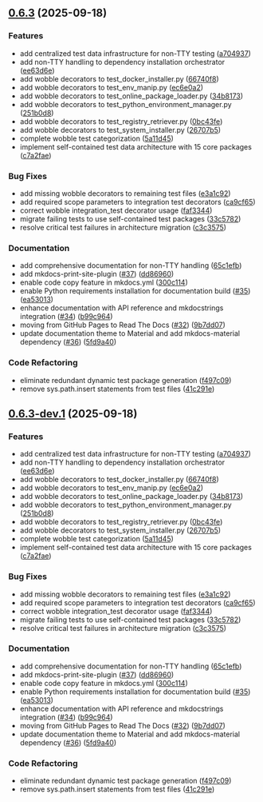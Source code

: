 ## [0.6.3](https://github.com/CrackingShells/Hatch/compare/v0.6.2...v0.6.3) (2025-09-18)


### Features

* add centralized test data infrastructure for non-TTY testing ([a704937](https://github.com/CrackingShells/Hatch/commit/a70493751e8e74de5b10e79df55088c7a99ad15c))
* add non-TTY handling to dependency installation orchestrator ([ee63d6e](https://github.com/CrackingShells/Hatch/commit/ee63d6eb043fab611100f06ca4fbf0ea89bba711))
* add wobble decorators to test_docker_installer.py ([66740f8](https://github.com/CrackingShells/Hatch/commit/66740f8154e9161c52535c6bea7bbe3b1db40221))
* add wobble decorators to test_env_manip.py ([ec6e0a2](https://github.com/CrackingShells/Hatch/commit/ec6e0a2f17be9c395ab6ef9fac4dfab2d3f317e9))
* add wobble decorators to test_online_package_loader.py ([34b8173](https://github.com/CrackingShells/Hatch/commit/34b8173b9c95768b325e752e9f87785e2785e42d))
* add wobble decorators to test_python_environment_manager.py ([251b0d8](https://github.com/CrackingShells/Hatch/commit/251b0d86fc2a534b1913b2ec1943946082a16f8a))
* add wobble decorators to test_registry_retriever.py ([0bc43fe](https://github.com/CrackingShells/Hatch/commit/0bc43fef091ecae6a55c2c0f5b43f14d86e05132))
* add wobble decorators to test_system_installer.py ([26707b5](https://github.com/CrackingShells/Hatch/commit/26707b574e1712a966d05dd8d8d3300b16d6ec5d))
* complete wobble test categorization ([5a11d45](https://github.com/CrackingShells/Hatch/commit/5a11d451e6e75429483cbc2b8fd996c2bd8349ac))
* implement self-contained test data architecture with 15 core packages ([c7a2fae](https://github.com/CrackingShells/Hatch/commit/c7a2fae40d93ccc9f0c1fd28edb42877541b6781))


### Bug Fixes

* add missing wobble decorators to remaining test files ([e3a1c92](https://github.com/CrackingShells/Hatch/commit/e3a1c928ac3eea81e1a7274252f4ccf63c73559f))
* add required scope parameters to integration test decorators ([ca9cf65](https://github.com/CrackingShells/Hatch/commit/ca9cf65ee683dd78831d81284f235b67f3459347))
* correct wobble integration_test decorator usage ([faf3344](https://github.com/CrackingShells/Hatch/commit/faf3344103845b3e320bee99e386011acd1cce89))
* migrate failing tests to use self-contained test packages ([33c5782](https://github.com/CrackingShells/Hatch/commit/33c578201d4065aba344c27a996523253063667e))
* resolve critical test failures in architecture migration ([c3c3575](https://github.com/CrackingShells/Hatch/commit/c3c3575c3976295355c873b1a02159aa4cb3418e))


### Documentation

* add comprehensive documentation for non-TTY handling ([65c1efb](https://github.com/CrackingShells/Hatch/commit/65c1efb6d0df47f76eb11fe17ff7a091eaec4a4f))
* add mkdocs-print-site-plugin ([#37](https://github.com/CrackingShells/Hatch/issues/37)) ([dd86960](https://github.com/CrackingShells/Hatch/commit/dd869601a81f0cfcef4f905485f2db5572fc43cb))
* enable code copy feature in mkdocs.yml ([300c114](https://github.com/CrackingShells/Hatch/commit/300c114fbc9ad124782dc202ae6e969f50cd635c))
* enable Python requirements installation for documentation build ([#35](https://github.com/CrackingShells/Hatch/issues/35)) ([ea53013](https://github.com/CrackingShells/Hatch/commit/ea530130d3893fdf2e0f4feddcf9606ba797802f))
* enhance documentation with API reference and mkdocstrings integration ([#34](https://github.com/CrackingShells/Hatch/issues/34)) ([b99c964](https://github.com/CrackingShells/Hatch/commit/b99c9642cbb6bca3d2906b476bb92626816d66ef))
* moving from GitHub Pages to Read The Docs ([#32](https://github.com/CrackingShells/Hatch/issues/32)) ([9b7dd07](https://github.com/CrackingShells/Hatch/commit/9b7dd07e9f84637408518c30cfed4f5a79329faa))
* update documentation theme to Material and add mkdocs-material dependency ([#36](https://github.com/CrackingShells/Hatch/issues/36)) ([5fd9a40](https://github.com/CrackingShells/Hatch/commit/5fd9a40897a1a3d8d4930b08bf1496c2ecf3d480))


### Code Refactoring

* eliminate redundant dynamic test package generation ([f497c09](https://github.com/CrackingShells/Hatch/commit/f497c0997e7ae2a3cdf417848f533e42dbf323fd))
* remove sys.path.insert statements from test files ([41c291e](https://github.com/CrackingShells/Hatch/commit/41c291ee9da12d70f1f16a0eebef32cb9bd11444))

## [0.6.3-dev.1](https://github.com/CrackingShells/Hatch/compare/v0.6.2...v0.6.3-dev.1) (2025-09-18)


### Features

* add centralized test data infrastructure for non-TTY testing ([a704937](https://github.com/CrackingShells/Hatch/commit/a70493751e8e74de5b10e79df55088c7a99ad15c))
* add non-TTY handling to dependency installation orchestrator ([ee63d6e](https://github.com/CrackingShells/Hatch/commit/ee63d6eb043fab611100f06ca4fbf0ea89bba711))
* add wobble decorators to test_docker_installer.py ([66740f8](https://github.com/CrackingShells/Hatch/commit/66740f8154e9161c52535c6bea7bbe3b1db40221))
* add wobble decorators to test_env_manip.py ([ec6e0a2](https://github.com/CrackingShells/Hatch/commit/ec6e0a2f17be9c395ab6ef9fac4dfab2d3f317e9))
* add wobble decorators to test_online_package_loader.py ([34b8173](https://github.com/CrackingShells/Hatch/commit/34b8173b9c95768b325e752e9f87785e2785e42d))
* add wobble decorators to test_python_environment_manager.py ([251b0d8](https://github.com/CrackingShells/Hatch/commit/251b0d86fc2a534b1913b2ec1943946082a16f8a))
* add wobble decorators to test_registry_retriever.py ([0bc43fe](https://github.com/CrackingShells/Hatch/commit/0bc43fef091ecae6a55c2c0f5b43f14d86e05132))
* add wobble decorators to test_system_installer.py ([26707b5](https://github.com/CrackingShells/Hatch/commit/26707b574e1712a966d05dd8d8d3300b16d6ec5d))
* complete wobble test categorization ([5a11d45](https://github.com/CrackingShells/Hatch/commit/5a11d451e6e75429483cbc2b8fd996c2bd8349ac))
* implement self-contained test data architecture with 15 core packages ([c7a2fae](https://github.com/CrackingShells/Hatch/commit/c7a2fae40d93ccc9f0c1fd28edb42877541b6781))


### Bug Fixes

* add missing wobble decorators to remaining test files ([e3a1c92](https://github.com/CrackingShells/Hatch/commit/e3a1c928ac3eea81e1a7274252f4ccf63c73559f))
* add required scope parameters to integration test decorators ([ca9cf65](https://github.com/CrackingShells/Hatch/commit/ca9cf65ee683dd78831d81284f235b67f3459347))
* correct wobble integration_test decorator usage ([faf3344](https://github.com/CrackingShells/Hatch/commit/faf3344103845b3e320bee99e386011acd1cce89))
* migrate failing tests to use self-contained test packages ([33c5782](https://github.com/CrackingShells/Hatch/commit/33c578201d4065aba344c27a996523253063667e))
* resolve critical test failures in architecture migration ([c3c3575](https://github.com/CrackingShells/Hatch/commit/c3c3575c3976295355c873b1a02159aa4cb3418e))


### Documentation

* add comprehensive documentation for non-TTY handling ([65c1efb](https://github.com/CrackingShells/Hatch/commit/65c1efb6d0df47f76eb11fe17ff7a091eaec4a4f))
* add mkdocs-print-site-plugin ([#37](https://github.com/CrackingShells/Hatch/issues/37)) ([dd86960](https://github.com/CrackingShells/Hatch/commit/dd869601a81f0cfcef4f905485f2db5572fc43cb))
* enable code copy feature in mkdocs.yml ([300c114](https://github.com/CrackingShells/Hatch/commit/300c114fbc9ad124782dc202ae6e969f50cd635c))
* enable Python requirements installation for documentation build ([#35](https://github.com/CrackingShells/Hatch/issues/35)) ([ea53013](https://github.com/CrackingShells/Hatch/commit/ea530130d3893fdf2e0f4feddcf9606ba797802f))
* enhance documentation with API reference and mkdocstrings integration ([#34](https://github.com/CrackingShells/Hatch/issues/34)) ([b99c964](https://github.com/CrackingShells/Hatch/commit/b99c9642cbb6bca3d2906b476bb92626816d66ef))
* moving from GitHub Pages to Read The Docs ([#32](https://github.com/CrackingShells/Hatch/issues/32)) ([9b7dd07](https://github.com/CrackingShells/Hatch/commit/9b7dd07e9f84637408518c30cfed4f5a79329faa))
* update documentation theme to Material and add mkdocs-material dependency ([#36](https://github.com/CrackingShells/Hatch/issues/36)) ([5fd9a40](https://github.com/CrackingShells/Hatch/commit/5fd9a40897a1a3d8d4930b08bf1496c2ecf3d480))


### Code Refactoring

* eliminate redundant dynamic test package generation ([f497c09](https://github.com/CrackingShells/Hatch/commit/f497c0997e7ae2a3cdf417848f533e42dbf323fd))
* remove sys.path.insert statements from test files ([41c291e](https://github.com/CrackingShells/Hatch/commit/41c291ee9da12d70f1f16a0eebef32cb9bd11444))
